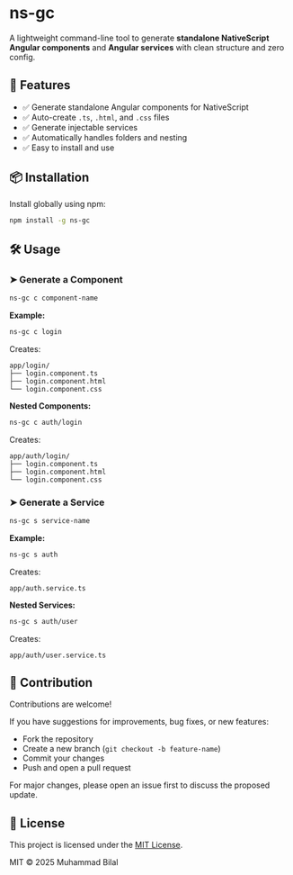 # ns-gc

A lightweight command-line tool to generate **standalone NativeScript Angular components** and **Angular services** with clean structure and zero config.

## 🚀 Features

- ✅ Generate standalone Angular components for NativeScript
- ✅ Auto-create `.ts`, `.html`, and `.css` files
- ✅ Generate injectable services
- ✅ Automatically handles folders and nesting
- ✅ Easy to install and use

## 📦 Installation

Install globally using npm:

```bash
npm install -g ns-gc
````

## 🛠 Usage

### ➤ Generate a Component

```bash
ns-gc c component-name
```

**Example:**

```bash
ns-gc c login
```

Creates:

```
app/login/
├── login.component.ts
├── login.component.html
└── login.component.css
```

**Nested Components:**

```bash
ns-gc c auth/login
```

Creates:

```
app/auth/login/
├── login.component.ts
├── login.component.html
└── login.component.css
```

### ➤ Generate a Service

```bash
ns-gc s service-name
```

**Example:**

```bash
ns-gc s auth
```

Creates:

```
app/auth.service.ts
```

**Nested Services:**

```bash
ns-gc s auth/user
```

Creates:

```
app/auth/user.service.ts
```

## 🤝 Contribution

Contributions are welcome!

If you have suggestions for improvements, bug fixes, or new features:

* Fork the repository
* Create a new branch (`git checkout -b feature-name`)
* Commit your changes
* Push and open a pull request

For major changes, please open an issue first to discuss the proposed update.


## 📜 License

This project is licensed under the [MIT License](LICENSE).

MIT © 2025 Muhammad Bilal

```
